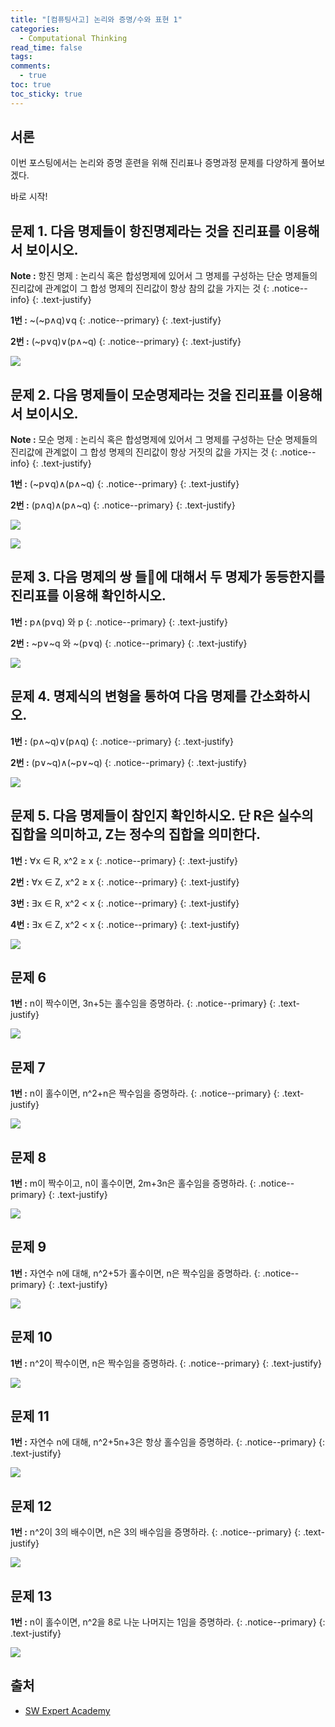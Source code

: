 ```yaml
---
title: "[컴퓨팅사고] 논리와 증명/수와 표현 1"
categories:
  - Computational Thinking
read_time: false
tags:
comments:
  - true
toc: true
toc_sticky: true
---
```

## 서론
이번 포스팅에서는 논리와 증명 훈련을 위해 진리표나 증명과정 문제를 다양하게 풀어보겠다.

바로 시작!

## 문제 1. 다음 명제들이 항진명제라는 것을 진리표를 이용해서 보이시오.

<i class="far fa-sticky-note"></i> **Note :**  항진 명제 : 논리식 혹은 합성명제에 있어서 그 명제를 구성하는 단순 명제들의 진리값에 관계없이 그 합성 명제의 진리값이 항상 참의 값을 가지는 것
{: .notice--info}
{: .text-justify}

<i class="far fa-sticky-note"></i> **1번 :**  ~(~p∧q)∨q
{: .notice--primary}
{: .text-justify}

<i class="far fa-sticky-note"></i> **2번 :**  (~p∨q)∨(p∧~q)
{: .notice--primary}
{: .text-justify}

![](/assets/img/ct/1912291.jpg)

## 문제 2. 다음 명제들이 모순명제라는 것을 진리표를 이용해서 보이시오.

<i class="far fa-sticky-note"></i> **Note :**  모순 명제 : 논리식 혹은 합성명제에 있어서 그 명제를 구성하는 단순 명제들의 진리값에 관계없이 그 합성 명제의 진리값이 항상 거짓의 값을 가지는 것
{: .notice--info}
{: .text-justify}

<i class="far fa-sticky-note"></i> **1번 :**  (~p∨q)∧(p∧~q)
{: .notice--primary}
{: .text-justify}

<i class="far fa-sticky-note"></i> **2번 :**  (p∧q)∧(p∧~q)
{: .notice--primary}
{: .text-justify}

![](/assets/img/ct/1912292.jpg)

![](/assets/img/ct/1912293.jpg)

## 문제 3. 다음 명제의 쌍 들에 대해서 두 명제가 동등한지를 진리표를 이용해 확인하시오.

<i class="far fa-sticky-note"></i> **1번 :**  p∧(p∨q) 와 p
{: .notice--primary}
{: .text-justify}

<i class="far fa-sticky-note"></i> **2번 :**  ~p∨~q 와 ~(p∨q)
{: .notice--primary}
{: .text-justify}

![](/assets/img/ct/1912294.jpg)

## 문제 4. 명제식의 변형을 통하여 다음 명제를 간소화하시오.

<i class="far fa-sticky-note"></i> **1번 :**  (p∧~q)∨(p∧q)
{: .notice--primary}
{: .text-justify}

<i class="far fa-sticky-note"></i> **2번 :**  (p∨~q)∧(~p∨~q)
{: .notice--primary}
{: .text-justify}

![](/assets/img/ct/1912295.jpg)

## 문제 5. 다음 명제들이 참인지 확인하시오. 단 R은 실수의 집합을 의미하고, Z는 정수의 집합을 의미한다.

<i class="far fa-sticky-note"></i> **1번 :**  ∀x ∈ R, x^2 ≥ x
{: .notice--primary}
{: .text-justify}

<i class="far fa-sticky-note"></i> **2번 :**  ∀x ∈ Z, x^2 ≥ x
{: .notice--primary}
{: .text-justify}

<i class="far fa-sticky-note"></i> **3번 :**  ∃x ∈ R, x^2 < x
{: .notice--primary}
{: .text-justify}

<i class="far fa-sticky-note"></i> **4번 :**  ∃x ∈ Z, x^2 < x
{: .notice--primary}
{: .text-justify}

![](/assets/img/ct/1912296.jpg)

## 문제 6

<i class="far fa-sticky-note"></i> **1번 :**  n이 짝수이면, 3n+5는 홀수임을 증명하라.
{: .notice--primary}
{: .text-justify}

![](/assets/img/ct/1912297.jpg)

## 문제 7

<i class="far fa-sticky-note"></i> **1번 :**  n이 홀수이면, n^2+n은 짝수임을 증명하라.
{: .notice--primary}
{: .text-justify}

![](/assets/img/ct/1912298.jpg)

## 문제 8

<i class="far fa-sticky-note"></i> **1번 :**  m이 짝수이고, n이 홀수이면, 2m+3n은 홀수임을 증명하라.
{: .notice--primary}
{: .text-justify}

![](/assets/img/ct/1912299.jpg)

## 문제 9

<i class="far fa-sticky-note"></i> **1번 :**  자연수 n에 대해, n^2+5가 홀수이면, n은 짝수임을 증명하라.
{: .notice--primary}
{: .text-justify}

![](/assets/img/ct/19122910.jpg)

## 문제 10

<i class="far fa-sticky-note"></i> **1번 :**  n^2이 짝수이면, n은 짝수임을 증명하라.
{: .notice--primary}
{: .text-justify}

![](/assets/img/ct/19122911.jpg)

## 문제 11

<i class="far fa-sticky-note"></i> **1번 :**  자연수 n에 대해, n^2+5n+3은 항상 홀수임을 증명하라.
{: .notice--primary}
{: .text-justify}

![](/assets/img/ct/19122912.jpg)

## 문제 12

<i class="far fa-sticky-note"></i> **1번 :**  n^2이 3의 배수이면, n은 3의 배수임을 증명하라.
{: .notice--primary}
{: .text-justify}

![](/assets/img/ct/19122913.jpg)

## 문제 13

<i class="far fa-sticky-note"></i> **1번 :**  n이 홀수이면, n^2을 8로 나눈 나머지는 1임을 증명하라. 
{: .notice--primary}
{: .text-justify}

![](/assets/img/ct/19122914.jpg)

## 출처

* [SW Expert Academy](https://swexpertacademy.com/main/learn/course/subjectList.do?courseId=AVuPCwCKAAPw5UW6&subjectId=AV1lGbkqAAQCFAb_)